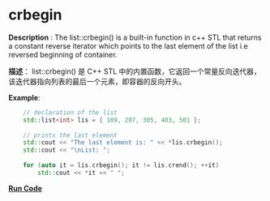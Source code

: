 # crbegin

**Description** : The list::crbegin() is a built-in function in c++ STL that returns a constant reverse iterator which points to the last element of the list i.e reversed beginning of container.

**描述**： list::crbegin() 是 C++ STL 中的内置函数，它返回一个常量反向迭代器，该迭代器指向列表的最后一个元素，即容器的反向开头。

**Example**:
```cpp
    // declaration of the list 
    std::list<int> lis = { 109, 207, 305, 403, 501 }; 
  
    // prints the last element 
    std::cout << "The last element is: " << *lis.crbegin(); 
    std::cout << "\nList: "; 
  
    for (auto it = lis.crbegin(); it != lis.crend(); ++it) 
        std::cout << *it << " "; 

```
**[Run Code](https://rextester.com/XVFTEG19372)**
